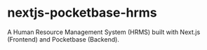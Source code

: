 # nextjs-pocketbase-hrms

A Human Resource Management System (HRMS) built with Next.js (Frontend) and Pocketbase (Backend).
